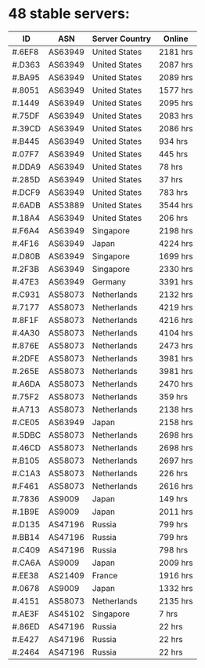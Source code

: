 # 48 stable servers:

| ID | ASN | Server Country | Online |
| ------ | ------ | ------ | ------ |
| #.6EF8 | AS63949 | United States | 2181 hrs |
| #.D363 | AS63949 | United States | 2087 hrs |
| #.BA95 | AS63949 | United States | 2089 hrs |
| #.8051 | AS63949 | United States | 1577 hrs |
| #.1449 | AS63949 | United States | 2095 hrs |
| #.75DF | AS63949 | United States | 2083 hrs |
| #.39CD | AS63949 | United States | 2086 hrs |
| #.B445 | AS63949 | United States | 934 hrs |
| #.07F7 | AS63949 | United States | 445 hrs |
| #.DDA9 | AS63949 | United States | 78 hrs |
| #.285D | AS63949 | United States | 37 hrs |
| #.DCF9 | AS63949 | United States | 783 hrs |
| #.6ADB | AS53889 | United States | 3544 hrs |
| #.18A4 | AS63949 | United States | 206 hrs |
| #.F6A4 | AS63949 | Singapore | 2198 hrs |
| #.4F16 | AS63949 | Japan | 4224 hrs |
| #.D80B | AS63949 | Singapore | 1699 hrs |
| #.2F3B | AS63949 | Singapore | 2330 hrs |
| #.47E3 | AS63949 | Germany | 3391 hrs |
| #.C931 | AS58073 | Netherlands | 2132 hrs |
| #.7177 | AS58073 | Netherlands | 4219 hrs |
| #.8F1F | AS58073 | Netherlands | 4216 hrs |
| #.4A30 | AS58073 | Netherlands | 4104 hrs |
| #.876E | AS58073 | Netherlands | 2473 hrs |
| #.2DFE | AS58073 | Netherlands | 3981 hrs |
| #.265E | AS58073 | Netherlands | 3981 hrs |
| #.A6DA | AS58073 | Netherlands | 2470 hrs |
| #.75F2 | AS58073 | Netherlands | 359 hrs |
| #.A713 | AS58073 | Netherlands | 2138 hrs |
| #.CE05 | AS63949 | Japan | 2158 hrs |
| #.5DBC | AS58073 | Netherlands | 2698 hrs |
| #.46CD | AS58073 | Netherlands | 2698 hrs |
| #.B105 | AS58073 | Netherlands | 2697 hrs |
| #.C1A3 | AS58073 | Netherlands | 226 hrs |
| #.F461 | AS58073 | Netherlands | 2616 hrs |
| #.7836 | AS9009 | Japan | 149 hrs |
| #.1B9E | AS9009 | Japan | 2011 hrs |
| #.D135 | AS47196 | Russia | 799 hrs |
| #.BB14 | AS47196 | Russia | 799 hrs |
| #.C409 | AS47196 | Russia | 798 hrs |
| #.CA6A | AS9009 | Japan | 2009 hrs |
| #.EE38 | AS21409 | France | 1916 hrs |
| #.0678 | AS9009 | Japan | 1332 hrs |
| #.4151 | AS58073 | Netherlands | 2135 hrs |
| #.AE3F | AS45102 | Singapore | 7 hrs |
| #.86ED | AS47196 | Russia | 22 hrs |
| #.E427 | AS47196 | Russia | 22 hrs |
| #.2464 | AS47196 | Russia | 22 hrs |

